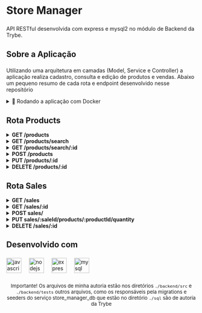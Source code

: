 <h1 align="left">Store Manager</h1>

###

<p align="left">API RESTful desenvolvida com express e mysql2 no módulo de Backend da Trybe.</p>

###

<h2 align="left">Sobre a Aplicação</h2>

###

<p>
Utilizando uma arquitetura em camadas (Model, Service e Controller) a aplicação realiza cadastro, consulta e edição de produtos e vendas. Abaixo um pequeno resumo de cada rota e endpoint desenvolvido nesse repositório
</p>


<details>
<summary>🐳 Rodando a aplicação com Docker </summary><br />


Clone o projeto, entre na raiz da aplicação e execute o comando 

```
docker-compose up -d
```

e a aplicação estará ouvindo na porta local 3001 no container `backend`, e o banco de dados MySQL estará exposto na porta 3306.

O seu docker-compose precisa estar na versão 1.29 ou superior.

</details>

## Rota Products
<details>
<summary><strong> GET /products</strong></summary><br />
Esse endpoint é responsável por retornar a lista de produtos cadastrados no serviço store_manager_db
<br />

+ cURL
    ```bash
    curl --request GET \
      --url 'http://localhost:3001/products'
    ```
+ RESPONSE:
    ```json
    [
      {
        "id": 1,
        "name": "Martelo de Thor"
      },
      {
        "id": 2,
        "name": "Traje de encolhimento"
      },
      {
        "id": 3,
        "name": "Escudo do CapitÃ£o AmÃ©rica"
      },
    ]
    ```
</details>

<details>
<summary><strong> GET /products/search</strong></summary><br />
Esse endpoint é responsável por retornar uma lista de produtos que incluam o termo de pesquisa passado como parâmetro "q" da requisição cadastrados no serviço store_manager_db

<br />

+ cURL

    ```bash
    curl --request GET \
      --url 'http://localhost:3001/products/search?q=Traje'
    ```

+ RESPONSE
  + Caso tenha algum match do termo com o campo `name`

    ```json
    [
      {
        "id": 2,
        "name": "Traje de encolhimento"
      }
    ]
    ```

  + Caso não tenha algum match do termo com o campo `name`

    ```json
    []
    ```

</details>

<details>
<summary><strong> GET /products/search/:id</strong></summary><br />
Esse endpoint é responsável por realizar uma pesquisa pelo id do produto no serviço store_manager_db

<br />

+ cURL

    ```bash
    curl --request GET \
      --url 'http://localhost:3001/products/1'
    ```

+ RESPONSE

    ```json
    {
      "id": 1,
      "name": "Martelo de Thor"
    }
    ```

+ ERRORS

    ```json
    {
      "message": "Product not found"
    }
    ```

</details>

<details>
<summary><strong>POST /products</strong></summary><br />
Esse endpoint é responsável por cadastrar um produto no store_manager_db

<br />

+ O Corpo da requisição deve conter a propriedade `name` com pelo menos 5 caracteres.

    ```json
    {
      "name": "Rounded Shield"
    }
    ```

+ cURL

    ```bash
    curl --request POST \
      --url http://localhost:3001/products \
      --header 'Content-Type: application/json' \
      --data '{
      "name": "Rounded Shield"
        }'
    ```

+ RESPONSE

    ```json
    {
      "id": 4,
      "name": "Rounded Shield"
    }
    ```
+ ERRORS
    + Caso a propriedade `name` não esteja presente no corpo da requisição

    ```json
    {
      "message": "\"name\" is required"
    }
    ```
    + Caso `name` não possua pelo menos 5 caracteres
    ```json
    {
      "message": "\"name\" length must be at least 5 characters long"
    }
    ```
</details>

<details>
<summary><strong>PUT /products/:id</strong></summary><br />
Esse endpoint é responsável por editar um produto já cadastrado no store_manager_db

<br />

+ O Corpo da requisição deve conter a propriedade `name` com pelo menos 5 caracteres.

  ```json
  {
    "name": "Square Shield"
  }
  ```

+ cURL

  ```bash
  curl --request PUT \
    --url http://localhost:3001/products/3 \
    --header 'Content-Type: application/json' \
    --data '{
    "name": "Square Shield"
    }'
  ```

+ RESPONSE

  ```json
  {
    "id": 3,
    "name": "Square Shield"
  }
  ```

+ ERRORS

    + Caso a propriedade `name` não esteja presente na requisição

    ```json
    {
      "message": "\"name\" is required"
    }
    ```
    + Caso `name` não possua pelo menos 5 caracteres
    ```json
    {
      "message": "\"name\" length must be at least 5 characters long"
    }
    ```
    + Caso o id do produto não seja encontrado no store_manager_db

    ```json
    {
      "message": "Product not found"
    }
    ```
</details>

<details>
<summary><strong>DELETE /products/:id</strong></summary><br />
Esse endpoint é responsável por deletar um produto já cadastrado no store_manager_db

<br />


+ Este endpoint não retorna uma resposta, porém indica que a operação foi bem sucedida com status 204

+ cURL

```bash
curl --request DELETE \
  --url 'http://localhost:3001/products/3' 
```

+ ERRORS

    + Caso o id do produto não seja encontrado no store_manager_db

    ```json
    {
      "message": "Product not found"
    }
    ```
</details>

## Rota Sales
<details>
<summary><strong> GET /sales</strong></summary><br />
Esse endpoint é responsável por retornar a lista de pedidos cadastrados no serviço store_manager_db

<br />

+ cURL

    ```bash
    curl --request GET \
      --url 'http://localhost:3001/sales'
    ```

+ RESPONSE

    ```json
    [
      {
        "saleId": 1,
        "productId": 1,
        "quantity": 5,
        "date": "2023-07-26T18:17:27.000Z"
      },
      {
        "saleId": 1,
        "productId": 2,
        "quantity": 10,
        "date": "2023-07-26T18:17:27.000Z"
      }
    ]
    ```

</details>

<details>
<summary><strong> GET /sales/:id</strong></summary><br />
Esse endpoint é responsável por buscar um pedido por id no serviço store_manager_db

<br />

+ cURL

    ```bash
    curl --request GET \
      --url 'http://localhost:3001/sales/1'
    ```

+ RESPONSE

    ```json
    [
      {
        "productId": 1,
        "quantity": 5,
        "date": "2023-07-26T18:17:27.000Z"
      },
      {
        "productId": 2,
        "quantity": 10,
        "date": "2023-07-26T18:17:27.000Z"
      }
    ]
    ```

</details>

<details>
<summary><strong>POST sales/</strong></summary><br />
Esse endpoint é responsável por cadastrar um pedido por id no serviço store_manager_db,
registrando a relação de produto e quantidade com o id do pedido

<br />

+ Exemplo do corpo da requisição

    ```json
    [
      {
        "productId": 1,
        "quantity": 1
      },
      {
        "productId": 2,
        "quantity": 5
      }
    ]
    ```

+ cURL

    ```bash
    curl --request POST \
      --url http://localhost:3001/sales \
      --header 'Content-Type: application/json' \
      --data '[
      {
        "productId": 1,
        "quantity": 1
      },
      {
        "productId": 2,
        "quantity": 5
      }
    ]'
    ```

+ RESPONSE
    ```json
    {
      "id": 3,
      "itemsSold": [
        {
          "productId": 1,
          "quantity": 1
        },
        {
          "productId": 2,
          "quantity": 5
        }
      ]
    }
    ```

+ ERRORS
    + Caso algum produto não possua a chave obrigatória como `productId`, ou `quantity`

    ```json
    {"message": "\"quantity\" is required"}
    ```

    ```json
    {"message": "\"productId\" is required"}
    ```

    + Caso algum `productId` não esteja registrado no store_manager_db
    ```json
    {"message": "Product not found"}
    ```

    + Caso `quantity` seja um número igual ou menor a zero
    ```json
    {"message": "\"quantity\" must be greater than or equal to 1"}
    ```

</details>

<details>
<summary><strong>PUT sales/:saleId/products/:productId/quantity</strong></summary><br />
Esse endpoint é responsável por alterar a quantidade de um produto em um pedido já registrado

<br />

+ Exemplo do corpo da requisição

    ```json
    {
      "quantity": 20
    }
    ```

+ cURL

    ```bash
    curl --request PUT \
      --url http://localhost:3001/sales/1/products/1/quantity \
      --header 'Content-Type: application/json' \
      --data '{
      "quantity": 20
      }'
    ```

+ RESPONSE

    ```json
    {
      "productId": 1,
      "quantity": 2,
      "date": "2023-07-26T18:17:27.000Z",
      "saleId": 1
    }
    ```

+ ERRORS
    + Caso algum produto não possua a chave obrigatória `quantity`

    ```json
    {"message": "\"quantity\" is required"}
    ```

    + Caso `quantity` seja um número igual ou menor a zero
    ```json
    {"message": "\"quantity\" must be greater than or equal to 1"}
    ```

    + Caso algum `productId` não esteja registrado no store_manager_db
    ```json
    {"message": "Product not found"}
    ```

</details>

<details>
<summary><strong>DELETE  /sales/:id</strong></summary><br />
Esse endpoint é responsável por deletar um pedido já cadastrado no store_manager_db

<br />


+ RESPONSE: Este endpoint não retorna uma resposta, porém indica que a operação foi bem sucedida com status 204

+ cURL

```bash
curl --request DELETE \
  --url 'http://localhost:3001/sales/7'
```

+ ERRORS

    + Caso o id do pedido não seja encontrado no store_manager_db

    ```json
    {
      "message": "Product not found"
    }
    ```
</details>

## Desenvolvido com

###

<div align="left">
  <img src="https://cdn.jsdelivr.net/gh/devicons/devicon/icons/javascript/javascript-original.svg" height="40" alt="javascript logo"  />
  <img width="12" />
  <img src="https://cdn.jsdelivr.net/gh/devicons/devicon/icons/nodejs/nodejs-original.svg" height="40" alt="nodejs logo"  />
  <img width="12" />
  <img src="https://cdn.jsdelivr.net/gh/devicons/devicon/icons/express/express-original.svg" height="40" alt="express logo"  />
  <img width="12" />
  <img src="https://cdn.jsdelivr.net/gh/devicons/devicon/icons/mysql/mysql-original.svg" height="40" alt="mysql logo"  />
  <img width="12">
</div>

###

###

<p align="center">
<font size=2>
Importante! Os arquivos de minha autoria estão nos diretórios <code>./backend/src</code> e <code> ./backend/tests</code> outros arquivos, como os responsáveis pela migrations e seeders do serviço store_manager_db que estão no diretório <code>./sql</code> são de autoria da Trybe
</font size=2>
</p>
